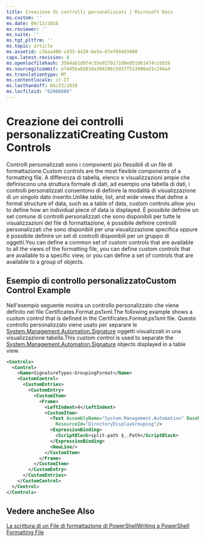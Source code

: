 ```yaml
---
title: Creazione di controlli personalizzati | Microsoft Docs
ms.custom: ''
ms.date: 09/13/2016
ms.reviewer: ''
ms.suite: ''
ms.tgt_pltfrm: ''
ms.topic: article
ms.assetid: c3baa406-cd33-4420-be5a-07ef09d93480
caps.latest.revision: 8
ms.openlocfilehash: 3504ab1d974c55e9279172d0e851961474ccb926
ms.sourcegitcommit: e7445ba8203da304286c591ff513900ad1c244a4
ms.translationtype: MT
ms.contentlocale: it-IT
ms.lasthandoff: 04/23/2019
ms.locfileid: "62066686"
---
```

# <a name="creating-custom-controls"></a><span data-ttu-id="b9b89-102">Creazione dei controlli personalizzati</span><span class="sxs-lookup"><span data-stu-id="b9b89-102">Creating Custom Controls</span></span>

<span data-ttu-id="b9b89-103">Controlli personalizzati sono i componenti più flessibili di un file di formattazione.</span><span class="sxs-lookup"><span data-stu-id="b9b89-103">Custom controls are the most flexible components of a formatting file.</span></span> <span data-ttu-id="b9b89-104">A differenza di tabella, elenco e visualizzazioni ampie che definiscono una struttura formale di dati, ad esempio una tabella di dati, i controlli personalizzati consentono di definire la modalità di visualizzazione di un singolo dato inserito.</span><span class="sxs-lookup"><span data-stu-id="b9b89-104">Unlike table, list, and wide views that define a formal structure of data, such as a table of data, custom controls allow you to define how an individual piece of data is displayed.</span></span> <span data-ttu-id="b9b89-105">È possibile definire un set comune di controlli personalizzati che sono disponibili per tutte le visualizzazioni del file di formattazione, è possibile definire controlli personalizzati che sono disponibili per una visualizzazione specifica oppure è possibile definire un set di controlli disponibili per un gruppo di oggetti.</span><span class="sxs-lookup"><span data-stu-id="b9b89-105">You can define a common set of custom controls that are available to all the views of the formatting file, you can define custom controls that are available to a specific view, or you can define a set of controls that are available to a group of objects.</span></span>

## <a name="custom-control-example"></a><span data-ttu-id="b9b89-106">Esempio di controllo personalizzato</span><span class="sxs-lookup"><span data-stu-id="b9b89-106">Custom Control Example</span></span>

<span data-ttu-id="b9b89-107">Nell'esempio seguente mostra un controllo personalizzato che viene definito nel file Certificates.Format.ps1xml.</span><span class="sxs-lookup"><span data-stu-id="b9b89-107">The following example shows a custom control that is defined in the Certificates.Format.ps1xml file.</span></span> <span data-ttu-id="b9b89-108">Questo controllo personalizzato viene usato per separare le [System.Management.Automation.Signature](/dotnet/api/System.Management.Automation.Signature) oggetti visualizzati in una visualizzazione tabella.</span><span class="sxs-lookup"><span data-stu-id="b9b89-108">This custom control is used to separate the [System.Management.Automation.Signature](/dotnet/api/System.Management.Automation.Signature) objects displayed in a table view.</span></span>

```xml
<Controls>
  <Control>
    <Name>SignatureTypes-GroupingFormat</Name>
    <CustomControl>
      <CustomEntries>
        <CustomEntry>
          <CustomItem>
            <Frame>
              <LeftIndent>4</LeftIndent>
              <CustomItem>
                <Text AssemblyName="System.Management.Automation" BaseName="FileSystemProviderStrings"
                  ResourceId="DirectoryDisplayGrouping"/>
                <ExpressionBinding>
                  <ScriptBlock>split-path $_.Path</ScriptBlock>
                </ExpressionBinding>
                <NewLine/>
              </CustomItem>
            </Frame>
          </CustomItem>
        </CustomEntry>
      </CustomEntries>
    </CustomControl>
  </Control>
</Controls>

```

## <a name="see-also"></a><span data-ttu-id="b9b89-109">Vedere anche</span><span class="sxs-lookup"><span data-stu-id="b9b89-109">See Also</span></span>

[<span data-ttu-id="b9b89-110">La scrittura di un File di formattazione di PowerShell</span><span class="sxs-lookup"><span data-stu-id="b9b89-110">Writing a PowerShell Formatting File</span></span>](./writing-a-powershell-formatting-file.md)
